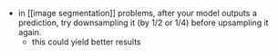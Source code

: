 - in [[image segmentation]] problems, after your model outputs a prediction, try downsampling it (by 1/2 or 1/4) before upsampling it again.
	- this could yield better results